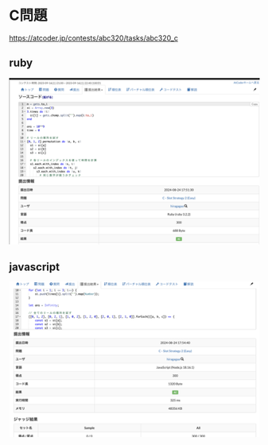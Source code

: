 # C問題
https://atcoder.jp/contests/abc320/tasks/abc320_c
## ruby
![alt text](image.png)
## javascript
![alt text](image-1.png)

